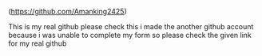(https://github.com/Amanking2425)

This is my real github please check this i made the another github account because i was unable to complete my form 
so please check the given link for my real github
